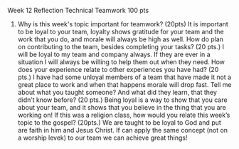Week 12 Reflection Technical Teamwork 100 pts

1. Why is this week's topic important for teamwork? (20pts) It is important to be loyal to your team, loyalty shows gratitude for your team and the work that you do, and morale will always be high as well.
How do plan on contributing to the team, besides completing your tasks? (20 pts.) I will be loyal to my team and company always.  If they are ever in a situation I will always be willing to help them out when they need.
How does your experience relate to other experiences you have had? (20 pts.)  I have had some unloyal members of a team that have made it not a great place to work and when that happens morale will drop fast.
Tell me about what you taught someone? And what did they learn, that they didn’t know before? (20 pts.)  Being loyal is a way to show that you care about your team, and it shows that you believe in the thing that you are working on!
If this was a religion class, how would you relate this week’s topic to the gospel? (20pts.)  We are taught to be loyal to God and put are faith in him and Jesus Christ.  If can apply the same concept (not on a worship levek) to our team we can achieve great things!
